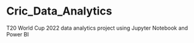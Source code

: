# Cric_Data_Analytics
T20 World Cup 2022 data analytics project using Jupyter Notebook and Power BI

